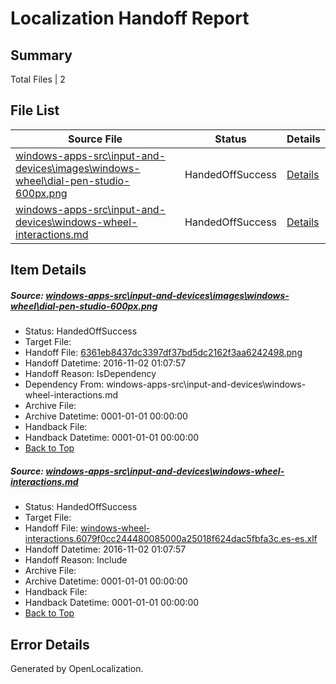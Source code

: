 # <a name='report-top'></a> Localization Handoff Report

## Summary
 Total Files | 2

## File List
 Source File | Status | Details 
 ----------- | ------ | ------- 
 [windows-apps-src\input-and-devices\images\windows-wheel\dial-pen-studio-600px.png](https://cpubwin.visualstudio.com/windows-uwp/_git/windows-uwp/commit/6dc876d2a983bcde6558c8f00691e7b4eb9d66e1?path=windows-apps-src%2Finput-and-devices%2Fimages%2Fwindows-wheel%2Fdial-pen-studio-600px.png&_a=contents) | HandedOffSuccess | [Details](#6361eb8437dc3397df37bd5dc2162f3aa62424984626)
 [windows-apps-src\input-and-devices\windows-wheel-interactions.md](https://cpubwin.visualstudio.com/windows-uwp/_git/windows-uwp/commit/6dc876d2a983bcde6558c8f00691e7b4eb9d66e1?path=windows-apps-src%2Finput-and-devices%2Fwindows-wheel-interactions.md&_a=contents) | HandedOffSuccess | [Details](#ecf70ab3526778f115aad2df06d289b16679e24c4663)

## Item Details
##### <a name='6361eb8437dc3397df37bd5dc2162f3aa62424984626'></a> Source: [windows-apps-src\input-and-devices\images\windows-wheel\dial-pen-studio-600px.png](https://cpubwin.visualstudio.com/windows-uwp/_git/windows-uwp/commit/6dc876d2a983bcde6558c8f00691e7b4eb9d66e1?path=windows-apps-src%2Finput-and-devices%2Fimages%2Fwindows-wheel%2Fdial-pen-studio-600px.png&_a=contents)
* Status: HandedOffSuccess
* Target File: 
* Handoff File: [6361eb8437dc3397df37bd5dc2162f3aa6242498.png](https://cpubwin.visualstudio.com/windows-uwp/_git/WDCLib.handoff/commit/444aead507248b2111e8df970c5e2f36981e2327?path=ol-handoff%2Fcpubwin%2Fwindows-uwp.es-es%2Fmaster%2F6361eb8437dc3397df37bd5dc2162f3aa6242498.png&_a=contents)
* Handoff Datetime: 2016-11-02 01:07:57
* Handoff Reason: IsDependency
* Dependency From: windows-apps-src\input-and-devices\windows-wheel-interactions.md
* Archive File: 
* Archive Datetime: 0001-01-01 00:00:00
* Handback File: 
* Handback Datetime: 0001-01-01 00:00:00
* [Back to Top](#report-top)

##### <a name='ecf70ab3526778f115aad2df06d289b16679e24c4663'></a> Source: [windows-apps-src\input-and-devices\windows-wheel-interactions.md](https://cpubwin.visualstudio.com/windows-uwp/_git/windows-uwp/commit/6dc876d2a983bcde6558c8f00691e7b4eb9d66e1?path=windows-apps-src%2Finput-and-devices%2Fwindows-wheel-interactions.md&_a=contents)
* Status: HandedOffSuccess
* Target File: 
* Handoff File: [windows-wheel-interactions.6079f0cc244480085000a25018f624dac5fbfa3c.es-es.xlf](https://cpubwin.visualstudio.com/windows-uwp/_git/WDCLib.handoff/commit/444aead507248b2111e8df970c5e2f36981e2327?path=ol-handoff%2Fcpubwin%2Fwindows-uwp.es-es%2Fmaster%2Fwindows-wheel-interactions.6079f0cc244480085000a25018f624dac5fbfa3c.es-es.xlf&_a=contents)
* Handoff Datetime: 2016-11-02 01:07:57
* Handoff Reason: Include
* Archive File: 
* Archive Datetime: 0001-01-01 00:00:00
* Handback File: 
* Handback Datetime: 0001-01-01 00:00:00
* [Back to Top](#report-top)


## Error Details

Generated by OpenLocalization.
